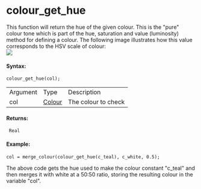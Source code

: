 # colour_get_hue

This function will return the hue of the given colour. This is the
"pure" colour tone which is part of the hue, saturation and value
(luminosity) method for defining a colour. The following image
illustrates how this value corresponds to the HSV scale of colour:  
![](https://gms.magecorn.com/Manual/assets/Images/Scripting_Reference/GML/Reference/Drawing/get_hue.png)  

#### Syntax:

``` gml
colour_get_hue(col);
```

|          |                                                                                                           |                     |
|----------|-----------------------------------------------------------------------------------------------------------|---------------------|
| Argument | Type                                                                                                      | Description         |
| col      |  [Colour](../../../../../GameMaker_Language/GML_Reference/Drawing/Colour_And_Alpha/Colour_And_Alpha)  | The colour to check |

#### Returns:

``` gml
 Real
```

#### Example:

``` gml
col = merge_colour(colour_get_hue(c_teal), c_white, 0.5);
```

The above code gets the hue used to make the colour constant "c_teal"
and then merges it with white at a 50:50 ratio, storing the resulting
colour in the variable "col".
